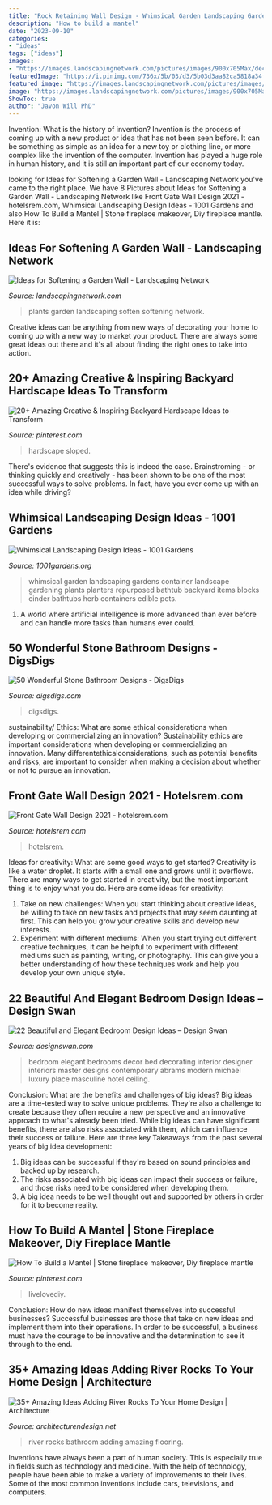 ```yaml
---
title: "Rock Retaining Wall Design - Whimsical Garden Landscaping Gardens Container Landscape Gardening Plants Planters Repurposed Bathtub Backyard Items Blocks Cinder Bathtubs Herb Containers Edible Pots"
description: "How to build a mantel"
date: "2023-09-10"
categories:
- "ideas"
tags: ["ideas"]
images:
- "https://images.landscapingnetwork.com/pictures/images/900x705Max/decor-and-accessory_21/wall-pots-succulents-landscaping-network_4664.jpg"
featuredImage: "https://i.pinimg.com/736x/5b/03/d3/5b03d3aa82ca5818a34f31a534435741--how-to-build-wood-working.jpg"
featured_image: "https://images.landscapingnetwork.com/pictures/images/900x705Max/decor-and-accessory_21/wall-pots-succulents-landscaping-network_4664.jpg"
image: "https://images.landscapingnetwork.com/pictures/images/900x705Max/decor-and-accessory_21/wall-pots-succulents-landscaping-network_4664.jpg"
ShowToc: true
author: "Javon Will PhD"
---
```



Invention: What is the history of invention?
Invention is the process of coming up with a new product or idea that has not been seen before. It can be something as simple as an idea for a new toy or clothing line, or more complex like the invention of the computer. Invention has played a huge role in human history, and it is still an important part of our economy today.

	

		
looking for Ideas for Softening a Garden Wall - Landscaping Network you've came to the right place. We have 8 Pictures about Ideas for Softening a Garden Wall - Landscaping Network like Front Gate Wall Design 2021 - hotelsrem.com, Whimsical Landscaping Design Ideas - 1001 Gardens and also How To Build a Mantel | Stone fireplace makeover, Diy fireplace mantle. Here it is:
		
    
## Ideas For Softening A Garden Wall - Landscaping Network

<img loading=lazy src="https://images.landscapingnetwork.com/pictures/images/900x705Max/decor-and-accessory_21/wall-pots-succulents-landscaping-network_4664.jpg" onerror="this.onerror=null;this.src='https://tse3.mm.bing.net/th?id=OIP.7ISTZstnmNXTLLCaZq1ISQHaLL&amp;pid=15.1';" alt="Ideas for Softening a Garden Wall - Landscaping Network">

_Source: landscapingnetwork.com_

>plants garden landscaping soften softening network. 

	

Creative ideas can be anything from new ways of decorating your home to coming up with a new way to market your product. There are always some great ideas out there and it's all about finding the right ones to take into action.

    
## 20+ Amazing Creative &amp; Inspiring Backyard Hardscape Ideas To Transform

<img loading=lazy src="https://i.pinimg.com/736x/6e/d2/01/6ed201ddbe7f5b9878376fc9b6003e68.jpg" onerror="this.onerror=null;this.src='https://tse1.mm.bing.net/th?id=OIP.lqzLK-ipHSFQPaZzeneqlwHaK8&amp;pid=15.1';" alt="20+ Amazing Creative &amp; Inspiring Backyard Hardscape Ideas to Transform">

_Source: pinterest.com_

>hardscape sloped. 

	

There's evidence that suggests this is indeed the case. Brainstroming - or thinking quickly and creatively - has been shown to be one of the most successful ways to solve problems. In fact, have you ever come up with an idea while driving?

    
## Whimsical Landscaping Design Ideas - 1001 Gardens

<img loading=lazy src="https://www.1001gardens.org/wp-content/uploads/2014/08/whimsical2.jpg" onerror="this.onerror=null;this.src='https://tse1.mm.bing.net/th?id=OIP.TFdEJ0368r5dBmQCdnwkAQHaJ3&amp;pid=15.1';" alt="Whimsical Landscaping Design Ideas - 1001 Gardens">

_Source: 1001gardens.org_

>whimsical garden landscaping gardens container landscape gardening plants planters repurposed bathtub backyard items blocks cinder bathtubs herb containers edible pots. 

	

1. A world where artificial intelligence is more advanced than ever before and can handle more tasks than humans ever could. 

    
## 50 Wonderful Stone Bathroom Designs - DigsDigs

<img loading=lazy src="https://www.digsdigs.com/photos/wonderful-stone-bathroom-designs-10.jpg" onerror="this.onerror=null;this.src='https://tse4.mm.bing.net/th?id=OIP.IIOvXuk-vjcMq0PnniQ4TwAAAA&amp;pid=15.1';" alt="50 Wonderful Stone Bathroom Designs - DigsDigs">

_Source: digsdigs.com_

>digsdigs. 

	

sustainability/ Ethics: What are some ethical considerations when developing or commercializing an innovation?
Sustainability ethics are important considerations when developing or commercializing an innovation. Many differentethicalconsiderations, such as potential benefits and risks, are important to consider when making a decision about whether or not to pursue an innovation.

    
## Front Gate Wall Design 2021 - Hotelsrem.com

<img loading=lazy src="http://hotelsrem.com/wp-content/uploads/2020/04/front-gate-wall-design-awesome-metal-wall-art-of-front-gate-wall-design.jpg" onerror="this.onerror=null;this.src='https://tse3.mm.bing.net/th?id=OIP.GZK35nDyJ3h-n40t8_pQigHaJ4&amp;pid=15.1';" alt="Front Gate Wall Design 2021 - hotelsrem.com">

_Source: hotelsrem.com_

>hotelsrem. 

	

Ideas for creativity: What are some good ways to get started?
Creativity is like a water droplet. It starts with a small one and grows until it overflows. There are many ways to get started in creativity, but the most important thing is to enjoy what you do. Here are some ideas for creativity: 
1. Take on new challenges: When you start thinking about creative ideas, be willing to take on new tasks and projects that may seem daunting at first. This can help you grow your creative skills and develop new interests. 
2. Experiment with different mediums: When you start trying out different creative techniques, it can be helpful to experiment with different mediums such as painting, writing, or photography. This can give you a better understanding of how these techniques work and help you develop your own unique style. 

    
## 22 Beautiful And Elegant Bedroom Design Ideas – Design Swan

<img loading=lazy src="http://img.designswan.com/2012/11/bedroom/5.jpg" onerror="this.onerror=null;this.src='https://tse1.mm.bing.net/th?id=OIP.QEOpGzmR-VVrslL1WjwglAHaE7&amp;pid=15.1';" alt="22 Beautiful and Elegant Bedroom Design Ideas – Design Swan">

_Source: designswan.com_

>bedroom elegant bedrooms decor bed decorating interior designer interiors master designs contemporary abrams modern michael luxury place masculine hotel ceiling. 

	

Conclusion: What are the benefits and challenges of big ideas?
Big ideas are a time-tested way to solve unique problems. They're also a challenge to create because they often require a new perspective and an innovative approach to what's already been tried. While big ideas can have significant benefits, there are also risks associated with them, which can influence their success or failure. Here are three key Takeaways from the past several years of big idea development: 
1. Big ideas can be successful if they're based on sound principles and backed up by research.
2. The risks associated with big ideas can impact their success or failure, and those risks need to be considered when developing them.
3. A big idea needs to be well thought out and supported by others in order for it to become reality.

    
## How To Build A Mantel | Stone Fireplace Makeover, Diy Fireplace Mantle

<img loading=lazy src="https://i.pinimg.com/736x/5b/03/d3/5b03d3aa82ca5818a34f31a534435741--how-to-build-wood-working.jpg" onerror="this.onerror=null;this.src='https://tse2.mm.bing.net/th?id=OIP.cJFOITuUgDxGVndb8rxKRwHaJ3&amp;pid=15.1';" alt="How To Build a Mantel | Stone fireplace makeover, Diy fireplace mantle">

_Source: pinterest.com_

>livelovediy. 

	

Conclusion: How do new ideas manifest themselves into successful businesses?
Successful businesses are those that take on new ideas and implement them into their operations. In order to be successful, a business must have the courage to be innovative and the determination to see it through to the end.

    
## 35+ Amazing Ideas Adding River Rocks To Your Home Design | Architecture

<img loading=lazy src="http://cdn.architecturendesign.net/wp-content/uploads/2015/06/AD-Add-River-Rocks-To-Home-10.jpg" onerror="this.onerror=null;this.src='https://tse4.mm.bing.net/th?id=OIP.u7zGmMV2RFPGw00LEMrEIAHaLE&amp;pid=15.1';" alt="35+ Amazing Ideas Adding River Rocks To Your Home Design | Architecture">

_Source: architecturendesign.net_

>river rocks bathroom adding amazing flooring. 

	

Inventions have always been a part of human society. This is especially true in fields such as technology and medicine. With the help of technology, people have been able to make a variety of improvements to their lives. Some of the most common inventions include cars, televisions, and computers.

